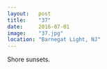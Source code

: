 ```yaml
---
layout:   post
title:    "37"
date:     2016-07-01
image:    "37.jpg"
location: "Barnegat Light, NJ"
---
```


Shore sunsets.
